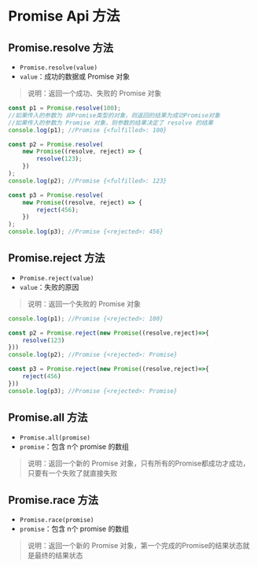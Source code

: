 # Promise Api 方法

## Promise.resolve 方法

-   `Promise.resolve(value)`
-   `value`：成功的数据或 Promise 对象
> 说明：返回一个成功、失败的 Promise 对象

```js
const p1 = Promise.resolve(100);
//如果传入的参数为 非Promise类型的对象，则返回的结果为成功Promise对象
//如果传入的参数为 Promise 对象，则参数的结果决定了 resolve 的结果
console.log(p1); //Promise {<fulfilled>: 100}

const p2 = Promise.resolve(
	new Promise((resolve, reject) => {
		resolve(123);
	})
);
console.log(p2); //Promise {<fulfilled>: 123}

const p3 = Promise.resolve(
	new Promise((resolve, reject) => {
		reject(456);
	})
);
console.log(p3); //Promise {<rejected>: 456}
```

## Promise.reject 方法

-   `Promise.reject(value)`
-   `value`：失败的原因
> 说明：返回一个失败的 Promise 对象


```js
console.log(p1); //Promise {<rejected>: 100}

const p2 = Promise.reject(new Promise((resolve,reject)=>{
    resolve(123)
}))
console.log(p2); //Promise {<rejected>: Promise}

const p3 = Promise.reject(new Promise((resolve,reject)=>{
    reject(456)
}))
console.log(p3); //Promise {<rejected>: Promise}
```

## Promise.all 方法

-   `Promise.all(promise)`
-   `promise`：包含 n个 promise 的数组
> 说明：返回一个新的 Promise 对象，只有所有的Promise都成功才成功，只要有一个失败了就直接失败

## Promise.race 方法

-   `Promise.race(promise)`
-   `promise`：包含 n个 promise 的数组
> 说明：返回一个新的 Promise 对象，第一个完成的Promise的结果状态就是最终的结果状态

